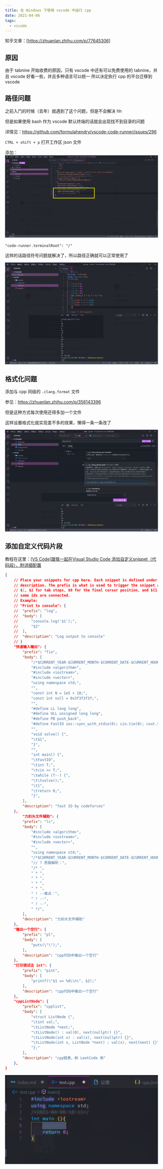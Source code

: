 ```yaml
---
title: 在 Windows 下使用 vscode 中运行 cpp
date: 2021-04-06
tags:
  - vscode
---
```



知乎文章：[https://zhuanlan.zhihu.com/p/77645306]

## 原因

由于 tabnine 开始收费的原因，只有 vscode 中还有可以免费使用的 tabnine，并且 vscode 好看一些，并且多种语言可以统一
所以决定执行 cpp 的平台迁移到 vscode

## 路径问题

之前入门的时候（去年）就遇到了这个问题，但是不会解决 hh

但是如果使用 bash 作为 vscode 默认终端的话就会出现找不到目录的问题

详情见：https://github.com/formulahendry/vscode-code-runner/issues/296

`CTRL + shift + p` 打开工作区 json 文件

添加： ![20210406170532-2021-04-06](https://raw.githubusercontent.com/fengwei2002/Pictures_01/master/img/20210406170532-2021-04-06.png)

`"code-runner.terminalRoot": "/"`

这样的话路径符号问题就解决了，所以路径正确就可以正常使用了

![20210406172209-2021-04-06](https://raw.githubusercontent.com/fengwei2002/Pictures_01/master/img/20210406172209-2021-04-06.png)

## 格式化问题

添加与 cpp 同级的 `.clang.format` 文件

参见：https://zhuanlan.zhihu.com/p/356143396

但是这种方式每次使用还得多加一个文件

这样设置格式化就实现差不多的效果，懒得一条一条改了

![20210406173413-2021-04-06](https://raw.githubusercontent.com/fengwei2002/Pictures_01/master/img/20210406173413-2021-04-06.png)

## 添加自定义代码片段

教程在这里：[[VS Code]跟我一起在Visual Studio Code 添加自定义snippet（代码段），附详细配置
](https://blog.csdn.net/maokelong95/article/details/54379046)

``` json
{
	// Place your snippets for cpp here. Each snippet is defined under a snippet name and has a prefix, body and 
	// description. The prefix is what is used to trigger the snippet and the body will be expanded and inserted. Possible variables are:
	// $1, $2 for tab stops, $0 for the final cursor position, and ${1:label}, ${2:another} for placeholders. Placeholders with the 
	// same ids are connected.
	// Example:
	// "Print to console": {
	// 	"prefix": "log",
	// 	"body": [
	// 		"console.log('$1');",
	// 		"$2"
	// 	],
	// 	"description": "Log output to console"
	// }
	"快速输入输出": {
		"prefix": "fio",
		"body": [
			"/*$CURRENT_YEAR-$CURRENT_MONTH-$CURRENT_DATE-$CURRENT_HOUR-$CURRENT_MINUTE*/",
			"#include <algorithm>",
			"#include <iostream>",
			"#include <vector>",
			"using namespace std;",
			"",
			"const int N = 1e5 + 10;",
			"const int null = 0x3f3f3f3f;",
			"",
			"#define LL long long",
			"#define ULL unsigned long long",
			"#define PB push_back",
			"#define FastIO ios::sync_with_stdio(0); cin.tie(0); cout.tie(0);",
			"",
			"void solve() {",
			"\t$1",
			"}",
			"",
			"int main() {",
			"\tFastIO",
			"\tint T;",
			"\tcin >> T;",
			"\twhile (T--) {",
			"\t\tsolve();",
			"\t}",
			"\treturn 0;",
			"}",
		],
		"description": "fast IO by codeforces"
	},
		"力扣头文件辅助": {
		"prefix": "lc",
		"body": [
			"#include <algorithm>",
			"#include <iostream>",
			"#include <vector>",
			"",
			"using namespace std;",
			"/*$CURRENT_YEAR-$CURRENT_MONTH-$CURRENT_DATE-$CURRENT_HOUR-$CURRENT_MINUTE*/",
			"// ? 思路解析：",
			"/* ",
			" * ",
			" * ",
			" * ",
			" * ",
			" ! --难点：",
			" ! --",
			" ! --",
			" */",
		],
		"description": "力扣头文件辅助"
	},
	"输出一个空行": {
		"prefix": "pl",
		"body": [
			"puts(\"\");",
		],
		"description": "cpp代码中输出一个空行"
	},
	"打印调试法 int": {
		"prefix": "pint",
		"body": [
			"printf(\"$1 == %d\\n\", $2);"
		],
		"description": "cpp代码中输出一个空行"
	},
	"cppListNode": {
		"prefix": "cpplist",
		"body": [
			"struct ListNode {",
			"\tint val;",
			"\tListNode *next;",
			"\tListNode() : val(0), next(nullptr) {}",
			"\tListNode(int x) : val(x), next(nullptr) {}",
			"\tListNode(int x, ListNode *next) : val(x), next(next) {}",
			"};"
		],
		"description": "cpp链表，刷 LeetCode 用"
	},
}
```

![20210406181207-2021-04-06](https://raw.githubusercontent.com/fengwei2002/Pictures_01/master/img/20210406181207-2021-04-06.png)
